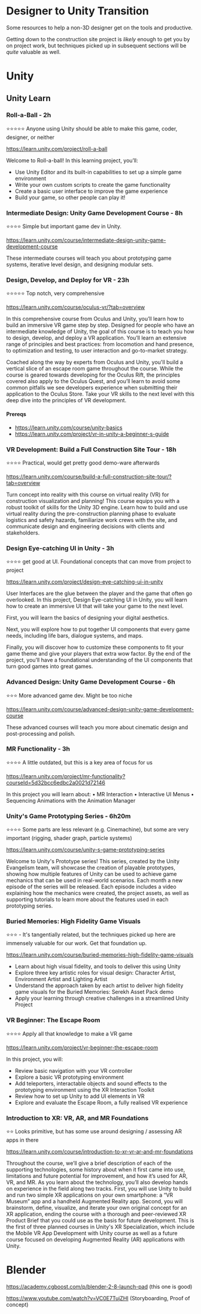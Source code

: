 # Designer to Unity Transition

Some resources to help a non-3D designer get on the tools and productive.

Getting down to the construction site project is _likely_ enough to get you by on project work, but techniques picked up in subsequent sections will be _quite_ valuable as well.

# Unity

## Unity Learn

### Roll-a-Ball - 2h
⭐⭐⭐⭐⭐ Anyone using Unity should be able to make this game, coder, designer, or neither

https://learn.unity.com/project/roll-a-ball

Welcome to Roll-a-ball! In this learning project, you’ll:  
* Use Unity Editor and its built-in capabilities to set up a simple game environment
* Write your own custom scripts to create the game functionality
* Create a basic user interface to improve the game experience
* Build your game, so other people can play it!

### Intermediate Design: Unity Game Development Course - 8h
⭐⭐⭐⭐ Simple but important game dev in Unity.

https://learn.unity.com/course/intermediate-design-unity-game-development-course

These intermediate courses will teach you about prototyping game systems, iterative level design, and designing modular sets. 

### Design, Develop, and Deploy for VR - 23h
⭐⭐⭐⭐⭐ Top notch, very comprehensive

https://learn.unity.com/course/oculus-vr/?tab=overview

In this comprehensive course from Oculus and Unity, you’ll learn how to build an immersive VR game step by step. Designed for people who have an intermediate knowledge of Unity, the goal of this course is to teach you how to design, develop, and deploy a VR application. You’ll learn an extensive range of principles and best practices: from locomotion and hand presence, to optimization and testing, to user interaction and go-to-market strategy.

Coached along the way by experts from Oculus and Unity, you'll build a vertical slice of an escape room game throughout the course. While the course is geared towards developing for the Oculus Rift, the principles covered also apply to the Oculus Quest, and you’ll learn to avoid some common pitfalls we see developers experience when submitting their application to the Oculus Store. Take your VR skills to the next level with this deep dive into the principles of VR development.

#### Prereqs

* https://learn.unity.com/course/unity-basics
* https://learn.unity.com/project/vr-in-unity-a-beginner-s-guide

### VR Development: Build a Full Construction Site Tour - 18h
⭐⭐⭐⭐ Practical, would get pretty good demo-ware afterwards

https://learn.unity.com/course/build-a-full-construction-site-tour/?tab=overview

Turn concept into reality with this  course on virtual reality (VR) for construction visualization and  planning! This course equips you with a  robust toolkit of skills for the Unity 3D engine. Learn how to build  and use virtual reality during the pre-construction planning phase to  evaluate logistics and safety hazards, familiarize work crews with the  site, and communicate design and engineering decisions with clients and  stakeholders.

### Design Eye-catching UI in Unity - 3h
⭐⭐⭐⭐ get good at UI. Foundational concepts that can move from project to project

https://learn.unity.com/project/design-eye-catching-ui-in-unity

User Interfaces are the glue between the player and the game that often go overlooked. In this project, Design Eye-catching UI in Unity, you will learn how to create an immersive UI that will take your game to the next level. 

First, you will learn the basics of designing your digital aesthetics. 

Next, you will explore how to put together UI components that every game needs, including life bars, dialogue systems, and maps. 

Finally, you will discover how to customize these components to fit your game theme and give your players that extra wow factor. By the end of the project, you’ll have a foundational understanding of the UI components that turn good games into great games.

### Advanced Design: Unity Game Development Course - 6h
⭐⭐⭐ More advanced game dev. Might be too niche

https://learn.unity.com/course/advanced-design-unity-game-development-course

These advanced courses will teach you more about cinematic design and post-processing and polish. 

### MR Functionality - 3h
⭐⭐⭐⭐ A little outdated, but this is a key area of focus for us

https://learn.unity.com/project/mr-functionality?courseId=5d32bcc6edbc2a0021d72146

In this project you will learn about:
	• MR Interaction
	• Interactive UI Menus
	• Sequencing Animations with the Animation Manager

### Unity's Game Prototyping Series - 6h20m
⭐⭐⭐⭐ Some parts are less relevant (e.g. Cinemachine), but some are very important (rigging, shader graph, particle systems)

https://learn.unity.com/course/unity-s-game-prototyping-series

Welcome to Unity's Prototype series! This series, created by the Unity Evangelism team, will showcase the creation of playable prototypes, showing how multiple features of Unity can be used to achieve game mechanics that can be used in real-world scenarios. Each month a new episode of the series will be released. Each episode includes a video explaining how the mechanics were created, the project assets, as well as supporting tutorials to learn more about the features used in each prototyping series.  

### Buried Memories: High Fidelity Game Visuals
⭐⭐⭐ - It's tangentially related, but the techniques picked up here are immensely valuable for our work. Get that foundation up.

https://learn.unity.com/course/buried-memories-high-fidelity-game-visuals

* Learn about high visual fidelity, and tools to deliver this using Unity
* Explore three key artistic roles for visual design: Character Artist, Environment Artist and Lighting Artist 
* Understand the approach taken by each artist to deliver high fidelity game visuals for the Buried Memories: Serekh Asset Pack demo
* Apply your learning through creative challenges in a streamlined Unity Project

### VR Beginner: The Escape Room
⭐⭐⭐⭐ Apply all that knowledge to make a VR game

https://learn.unity.com/project/vr-beginner-the-escape-room

In this project, you will:
* Review basic navigation with your VR controller
* Explore a basic VR prototyping environment
* Add teleporters, interactable objects and sound effects to the prototyping environment using the XR Interaction Toolkit
* Review how to set up Unity to add UI elements in VR
* Explore and evaluate the Escape Room, a fully realised VR experience


### Introduction to XR: VR, AR, and MR Foundations
⭐⭐ Looks primitive, but has some use around designing / assessing AR apps in there

https://learn.unity.com/course/introduction-to-xr-vr-ar-and-mr-foundations

Throughout the course, we’ll give a brief description of each of the supporting technologies, some history about when it first came into use, limitations and future potential for improvement, and how it’s used for AR, VR, and MR. As you learn about the technology, you’ll also develop hands on experience in the field along two tracks. First, you will use Unity to build and run two simple XR applications on your own smartphone: a “VR Museum” app and a handheld Augmented Reality app. Second, you will brainstorm, define, visualize, and iterate your own original concept for an XR application, ending the course with a thorough and peer-reviewed XR Product Brief that you could use as the basis for future development. This is the first of three planned courses in Unity's XR Specialization, which include the Mobile VR App Development with Unity course as well as a future course focused on developing Augmented Reality (AR) applications with Unity.

# Blender

<https://academy.cgboost.com/p/blender-2-8-launch-pad> (this one is good)

<https://www.youtube.com/watch?v=VC0E7TujZHI> (Storyboarding, Proof of concept)